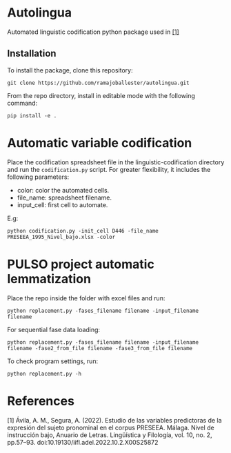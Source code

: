 # Autolingua
Automated linguistic codification python package used in [[1]](https://revistas-filologicas.unam.mx/anuario-letras/index.php/al/article/view/1685)


## Installation

To install the package, clone this repository:

```
git clone https://github.com/ramajoballester/autolingua.git
```

From the repo directory, install in editable mode with the following command:

```
pip install -e .
```

# Automatic variable codification

Place the codification spreadsheet file in the linguistic-codification directory and run the ```codification.py``` script. For greater flexibility, it includes the following parameters:

- color: color the automated cells.
- file_name: spreadsheet filename.
- input_cell: first cell to automate.

E.g:

```
python codification.py -init_cell D446 -file_name PRESEEA_1995_Nivel_bajo.xlsx -color
```

# PULSO project automatic lemmatization

Place the repo inside the folder with excel files and run:

```
python replacement.py -fases_filename filename -input_filename filename 
```

For sequential fase data loading:

```
python replacement.py -fases_filename filename -input_filename filename -fase2_from_file filename -fase3_from_file filename
```

To check program settings, run:

```
python replacement.py -h
```

# References

[1] Ávila, A. M., Segura, A. (2022). Estudio de las variables predictoras de la expresión del sujeto pronominal en el corpus PRESEEA. Málaga. Nivel de instrucción bajo, Anuario de Letras. Lingüística y Filología, vol. 10, no. 2, pp.57–93. doi:10.19130/iifl.adel.2022.10.2.X00S25872
